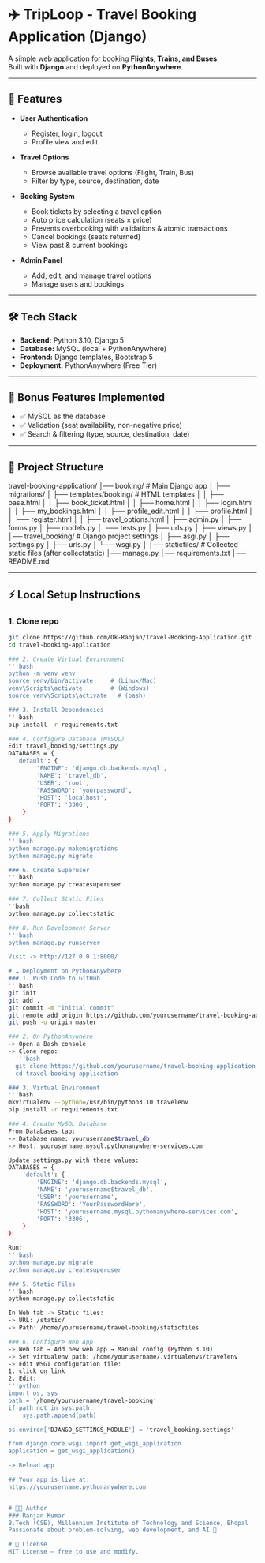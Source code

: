# ✈️ TripLoop - Travel Booking Application (Django)

A simple web application for booking **Flights, Trains, and Buses**.  
Built with **Django** and deployed on **PythonAnywhere**.

---

## 🚀 Features
- **User Authentication**  
  - Register, login, logout  
  - Profile view and edit  

- **Travel Options**  
  - Browse available travel options (Flight, Train, Bus)  
  - Filter by type, source, destination, date  

- **Booking System**  
  - Book tickets by selecting a travel option  
  - Auto price calculation (seats × price)  
  - Prevents overbooking with validations & atomic transactions  
  - Cancel bookings (seats returned)  
  - View past & current bookings  

- **Admin Panel**  
  - Add, edit, and manage travel options  
  - Manage users and bookings  

---

## 🛠️ Tech Stack
- **Backend:** Python 3.10, Django 5  
- **Database:** MySQL (local + PythonAnywhere)  
- **Frontend:** Django templates, Bootstrap 5  
- **Deployment:** PythonAnywhere (Free Tier)  

---

## 🎯 Bonus Features Implemented
- ✅ MySQL as the database  
- ✅ Validation (seat availability, non-negative price)   
- ✅ Search & filtering (type, source, destination, date)  

---

## 📂 Project Structure
travel-booking-application/
│── booking/ # Main Django app
│ ├── migrations/
│ ├── templates/booking/ # HTML templates
│ │ ├── base.html
│ │ ├── book_ticket.html
│ │ ├── home.html
│ │ ├── login.html
│ │ ├── my_bookings.html
│ │ ├── profile_edit.html
│ │ ├── profile.html
│ │ ├── register.html
│ │ ├── travel_options.html
│ ├── admin.py
│ ├── forms.py
│ ├── models.py
│ └── tests.py
│ ├── urls.py
│ ├── views.py
│
│── travel_booking/ # Django project settings
│ ├── asgi.py
│ ├── settings.py
│ ├── urls.py
│ └── wsgi.py
│
│── staticfiles/ # Collected static files (after collectstatic)
│── manage.py
│── requirements.txt
│── README.md

---

## ⚡ Local Setup Instructions

### 1. Clone repo
```bash
git clone https://github.com/Ok-Ranjan/Travel-Booking-Application.git
cd travel-booking-application

### 2. Create Virtual Environment
'''bash
python -m venv venv
source venv/bin/activate     # (Linux/Mac)
venv\Scripts\activate        # (Windows)
source venv\Scripts\activate   # (bash)

### 3. Install Dependencies
'''bash
pip install -r requirements.txt

### 4. Configure Database (MYSQL)
Edit travel_booking/settings.py
DATABASES = {
  'default': {
        'ENGINE': 'django.db.backends.mysql',
        'NAME': 'travel_db',
        'USER': 'root',
        'PASSWORD': 'yourpassword',
        'HOST': 'localhost',
        'PORT': '3306',
    }
}

### 5. Apply Migrations
'''bash
python manage.py makemigrations
python manage.py migrate

### 6. Create Superuser
'''bash
python manage.py createsuperuser

### 7. Collect Static Files
''bash
python manage.py collectstatic

### 8. Run Development Server
'''bash
python manage.py runserver

Visit -> http://127.0.0.1:8000/

# ☁️ Deployment on PythonAnywhere
### 1. Push Code to GitHub
'''bash
git init
git add .
git commit -m "Initial commit"
git remote add origin https://github.com/yourusername/travel-booking-application.git
git push -u origin master

### 2. On PythonAnywhere
-> Open a Bash console
-> Clone repo:
  '''bash
  git clone https://github.com/yourusername/travel-booking-application.git
  cd travel-booking-application

### 3. Virtual Environment
'''bash
mkvirtualenv --python=/usr/bin/python3.10 travelenv
pip install -r requirements.txt

### 4. Create MySQL Database
From Databases tab:
-> Database name: yourusername$travel_db
-> Host: yourusername.mysql.pythonanywhere-services.com

Update settings.py with these values:
DATABASES = {
    'default': {
        'ENGINE': 'django.db.backends.mysql',
        'NAME': 'yourusername$travel_db',
        'USER': 'yourusername',
        'PASSWORD': 'YourPasswordHere',
        'HOST': 'yourusername.mysql.pythonanywhere-services.com',
        'PORT': '3306',
    }
}

Run:
'''bash
python manage.py migrate
python manage.py createsuperuser

### 5. Static Files
'''bash
python manage.py collectstatic

In Web tab -> Static files:
-> URL: /static/
-> Path: /home/yourusername/travel-booking/staticfiles

### 6. Configure Web App
-> Web tab → Add new web app → Manual config (Python 3.10)
-> Set virtualenv path: /home/yourusername/.virtualenvs/travelenv
-> Edit WSGI configuration file:
1. click on link
2. Edit:
'''python
import os, sys
path = '/home/yourusername/travel-booking'
if path not in sys.path:
    sys.path.append(path)

os.environ['DJANGO_SETTINGS_MODULE'] = 'travel_booking.settings'

from django.core.wsgi import get_wsgi_application
application = get_wsgi_application()

-> Reload app

## Your app is live at:
https://yourusername.pythonanywhere.com


# 👨‍💻 Author
### Ranjan Kumar
B.Tech (CSE), Millennium Institute of Technology and Science, Bhopal
Passionate about problem-solving, web development, and AI 🚀

# 📜 License
MIT License — free to use and modify.
